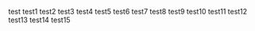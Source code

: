 test
test1
test2
test3
test4
test5
test6
test7
test8
test9
test10
test11
test12
test13
test14
test15
